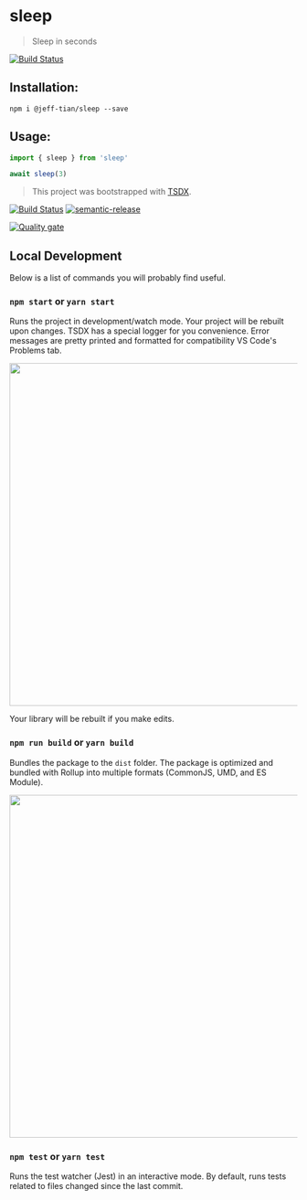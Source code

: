 # sleep

> Sleep in seconds

[![Build Status](https://travis-ci.com/Jeff-Tian/sleep.svg?branch=master)](https://travis-ci.com/Jeff-Tian/sleep)

## Installation:

```shell
npm i @jeff-tian/sleep --save
```

## Usage:

```typescript
import { sleep } from 'sleep'

await sleep(3)

```

> This project was bootstrapped with [TSDX](https://github.com/jaredpalmer/tsdx).

[![Build Status](https://travis-ci.com/Jeff-Tian/sleep.svg?branch=master)](https://travis-ci.com/Jeff-Tian/sleep)
[![semantic-release](https://img.shields.io/badge/%20%20%F0%9F%93%A6%F0%9F%9A%80-semantic--release-e10079.svg)](https://github.com/semantic-release/semantic-release)

[![Quality gate](https://sonarcloud.io/api/project_badges/quality_gate?project=Jeff-Tian_sleep)](https://sonarcloud.io/dashboard?id=Jeff-Tian_sleep)

## Local Development

Below is a list of commands you will probably find useful.

### `npm start` or `yarn start`

Runs the project in development/watch mode. Your project will be rebuilt upon changes. TSDX has a special logger for you convenience. Error messages are pretty printed and formatted for compatibility VS Code's Problems tab.

<img src="https://user-images.githubusercontent.com/4060187/52168303-574d3a00-26f6-11e9-9f3b-71dbec9ebfcb.gif" width="600" />

Your library will be rebuilt if you make edits.

### `npm run build` or `yarn build`

Bundles the package to the `dist` folder.
The package is optimized and bundled with Rollup into multiple formats (CommonJS, UMD, and ES Module).

<img src="https://user-images.githubusercontent.com/4060187/52168322-a98e5b00-26f6-11e9-8cf6-222d716b75ef.gif" width="600" />

### `npm test` or `yarn test`

Runs the test watcher (Jest) in an interactive mode.
By default, runs tests related to files changed since the last commit.

